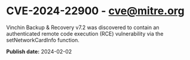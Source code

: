 # CVE-2024-22900 - cve@mitre.org

Vinchin Backup & Recovery v7.2 was discovered to contain an authenticated remote code execution (RCE) vulnerability via the setNetworkCardInfo function.

**Publish date:** 2024-02-02
